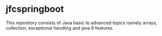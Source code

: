 # jfcspringboot
This repository consists of Java basic to advanced topics namely arrays, collection, exceptional handling and java 8 features.
